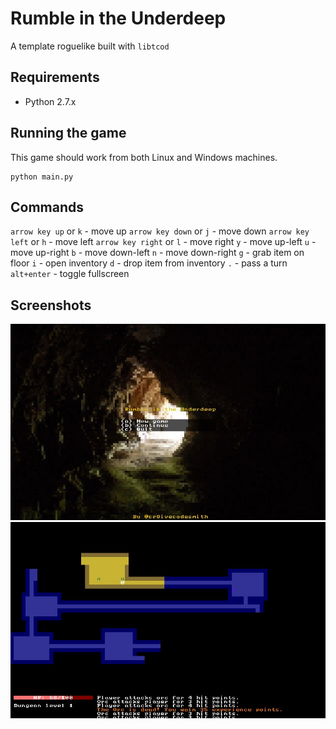 Rumble in the Underdeep
=======================

A template roguelike built with `libtcod`


## Requirements

- Python 2.7.x


## Running the game

This game should work from both Linux and Windows machines.

```
python main.py
```


## Commands

`arrow key up` or `k` - move up
`arrow key down` or `j` - move down
`arrow key left` or `h` - move left
`arrow key right` or `l` - move right
`y` - move up-left
`u` - move up-right
`b` - move down-left
`n` - move down-right
`g` - grab item on floor
`i` - open inventory
`d` - drop item from inventory
`.` - pass a turn
`alt+enter` - toggle fullscreen


## Screenshots

![main menu](screenshots/rumble01.jpg "Main menu")
![in game action](screenshots/rumble02.jpg "In game")
